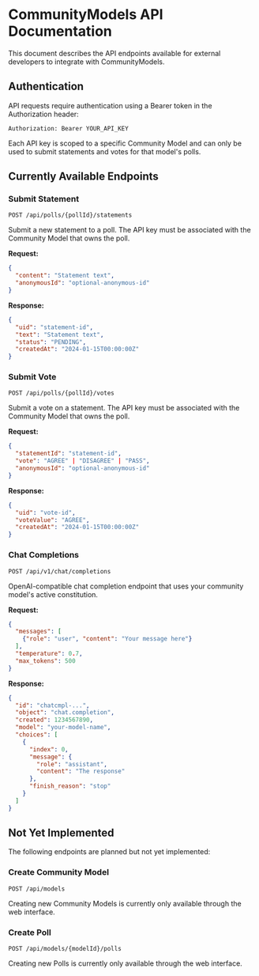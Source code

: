 # CommunityModels API Documentation

This document describes the API endpoints available for external developers to integrate with CommunityModels.

## Authentication

API requests require authentication using a Bearer token in the Authorization header:
```
Authorization: Bearer YOUR_API_KEY
```

Each API key is scoped to a specific Community Model and can only be used to submit statements and votes for that model's polls.

## Currently Available Endpoints

### Submit Statement
`POST /api/polls/{pollId}/statements`

Submit a new statement to a poll. The API key must be associated with the Community Model that owns the poll.

**Request:**
```json
{
  "content": "Statement text",
  "anonymousId": "optional-anonymous-id"
}
```

**Response:**
```json
{
  "uid": "statement-id",
  "text": "Statement text",
  "status": "PENDING",
  "createdAt": "2024-01-15T00:00:00Z"
}
```

### Submit Vote
`POST /api/polls/{pollId}/votes`

Submit a vote on a statement. The API key must be associated with the Community Model that owns the poll.

**Request:**
```json
{
  "statementId": "statement-id",
  "vote": "AGREE" | "DISAGREE" | "PASS",
  "anonymousId": "optional-anonymous-id"
}
```

**Response:**
```json
{
  "uid": "vote-id",
  "voteValue": "AGREE",
  "createdAt": "2024-01-15T00:00:00Z"
}
```

### Chat Completions
`POST /api/v1/chat/completions`

OpenAI-compatible chat completion endpoint that uses your community model's active constitution.

**Request:**
```json
{
  "messages": [
    {"role": "user", "content": "Your message here"}
  ],
  "temperature": 0.7,
  "max_tokens": 500
}
```

**Response:**
```json
{
  "id": "chatcmpl-...",
  "object": "chat.completion",
  "created": 1234567890,
  "model": "your-model-name",
  "choices": [
    {
      "index": 0,
      "message": {
        "role": "assistant",
        "content": "The response"
      },
      "finish_reason": "stop"
    }
  ]
}
```

## Not Yet Implemented

The following endpoints are planned but not yet implemented:

### Create Community Model
`POST /api/models`

Creating new Community Models is currently only available through the web interface.

### Create Poll
`POST /api/models/{modelId}/polls`

Creating new Polls is currently only available through the web interface.

